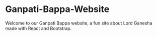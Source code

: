 # Ganpati-Bappa-Website
Welcome to our Ganpati Bappa website, a fun site about Lord Ganesha made with React and Bootstrap.
